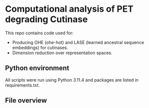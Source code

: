 # Computational analysis of PET degrading Cutinase

This repo contains code used for:
- Producing OHE (ohe-hot) and LASE (learned ancestral sequence embeddings) for cutinases.
- Dimension reduction over representation spaces.

## Python environment
All scripts were run using Python 3.11.4 and packages are listed in requirements.txt. 

## File overview
